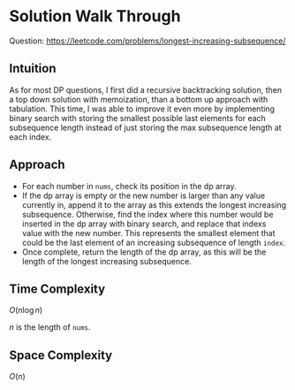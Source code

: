 # Solution Walk Through
Question: https://leetcode.com/problems/longest-increasing-subsequence/

## Intuition
As for most DP questions, I first did a recursive backtracking solution, then a top down solution with memoization, than a bottom up approach with tabulation. This time, I was able to improve it even more by implementing binary search with storing the smallest possible last elements for each subsequence length instead of just storing the max subsequence length at each index.

## Approach
- For each number in `nums`, check its position in the dp array.
- If the dp array is empty or the new number is larger than any value currently in, append it to the array as this extends the longest increasing subsequence. Otherwise, find the index where this number would be inserted in the dp array with binary search, and replace that indexs value with the new number. This represents the smallest element that could be the last element of an increasing subsequence of length `index`.
- Once complete, return the length of the dp array, as this will be the length of the longest increasing subsequence.

## Time Complexity
$O(n \log n)$

$n$ is the length of `nums`.

## Space Complexity
$O(n)$